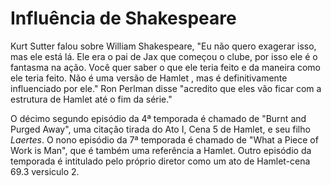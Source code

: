 # Influência de Shakespeare

Kurt Sutter falou sobre William Shakespeare, "Eu não quero exagerar isso, mas ele está lá. Ele era o pai de Jax que começou o clube, por isso ele é o fantasma na ação. Você quer saber o que ele teria feito e da maneira como ele teria feito. Não é uma versão de Hamlet , mas é definitivamente influenciado por ele." Ron Perlman disse "acredito que eles vão ficar com a estrutura de Hamlet até o fim da série."

O décimo segundo episódio da 4ª temporada é chamado de "Burnt and Purged Away", uma citação tirada do Ato I, Cena 5 de Hamlet, e seu filho *Laertes*. O nono episódio da 7ª temporada é chamado de "What a Piece of Work is Man", que é também uma referência a Hamlet. Outro episódio da temporada é intitulado pelo próprio diretor como um ato de Hamlet-cena 69.3 versiculo 2.